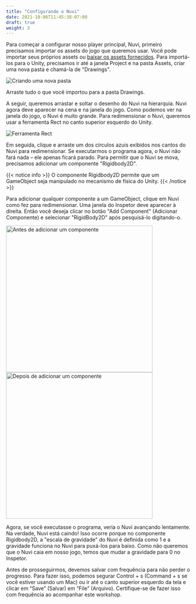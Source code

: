 ```yaml
---
title: "Configurando o Nuvi"
date: 2021-10-06T11:45:38-07:00
draft: true
weight: 3
---
```


Para começar a configurar nosso player principal, Nuvi, primeiro precisamos importar os assets do jogo que queremos usar. Você pode importar seus próprios assets ou [baixar os assets fornecidos](../files/Unity_game_images.zip). Para importá-los para o Unity, precisamos ir até a janela Project e na pasta Assets, criar uma nova pasta e chamá-la de "Drawings".

![Criando uma nova pasta](../img/2_1.png)

Arraste tudo o que você importou para a pasta Drawings.

A seguir, queremos arrastar e soltar o desenho do Nuvi na hierarquia. Nuvi agora deve aparecer na cena e na janela do jogo. Como podemos ver na janela do jogo, o Nuvi é muito grande. Para redimensionar o Nuvi, queremos usar a ferramenta Rect no canto superior esquerdo do Unity.

![Ferramenta Rect](../img/2_Unity_tools.png)

Em seguida, clique e arraste um dos círculos azuis exibidos nos cantos do Nuvi para redimensionar. Se executarmos o programa agora, o Nuvi não fará nada – ele apenas ficará parado. Para permitir que o Nuvi se mova, precisamos adicionar um componente "Rigidbody2D".

{{< notice info >}}
O componente Rigidbody2D permite que um GameObject seja manipulado no mecanismo de física do Unity.
{{< /notice >}}

Para adicionar qualquer componente a um GameObject, clique em Nuvi como fez para redimensionar. Uma janela do Inspetor deve aparecer à direita. Então você deseja clicar no botão "Add Component" (Adicionar Componente) e selecionar "RigidBody2D" após pesquisá-lo digitando-o.

<img src="../img/2_AddComponent.png" alt="Antes de adicionar um componente" width="400"/>
<img src="../img/2_Rigidbody2D.png" alt="Depois de adicionar um componente" width="400"/>

Agora, se você executasse o programa, veria o Nuvi avançando lentamente. Na verdade, Nuvi está caindo! Isso ocorre porque no componente Rigidbody2D, a "escala de gravidade" do Nuvi é definida como 1 e a gravidade funciona no Nuvi para puxá-los para baixo. Como não queremos que o Nuvi caia em nosso jogo, temos que mudar a gravidade para 0 no Inspetor.

Antes de prosseguirmos, devemos salvar com frequência para não perder o progresso. Para fazer isso, podemos segurar Control + s (Command + s se você estiver usando um Mac) ou ir até o canto superior esquerdo da tela e clicar em “Save” (Salvar) em “File” (Arquivo). Certifique-se de fazer isso com frequência ao acompanhar este workshop.
